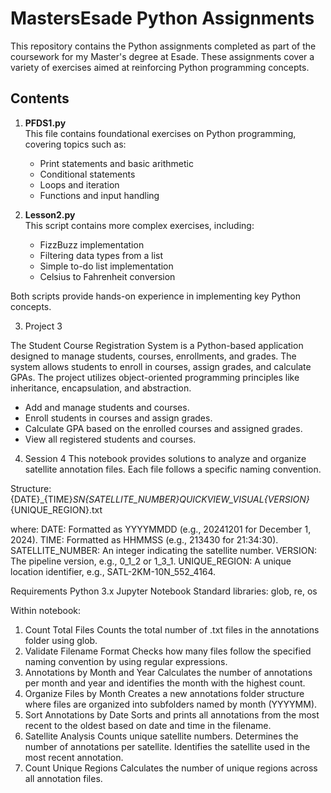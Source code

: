 # MastersEsade Python Assignments

This repository contains the Python assignments completed as part of the coursework for my Master's degree at Esade. These assignments cover a variety of exercises aimed at reinforcing Python programming concepts.

## Contents

1. **PFDS1.py**  
   This file contains foundational exercises on Python programming, covering topics such as:
   - Print statements and basic arithmetic
   - Conditional statements
   - Loops and iteration
   - Functions and input handling

2. **Lesson2.py**  
   This script contains more complex exercises, including:
   - FizzBuzz implementation
   - Filtering data types from a list
   - Simple to-do list implementation
   - Celsius to Fahrenheit conversion

Both scripts provide hands-on experience in implementing key Python concepts.

3. Project 3

The Student Course Registration System is a Python-based application designed to manage students, courses, enrollments, and grades. The system allows students to enroll in courses, assign grades, and calculate GPAs. The project utilizes object-oriented programming principles like inheritance, encapsulation, and abstraction.

- Add and manage students and courses.
- Enroll students in courses and assign grades.
- Calculate GPA based on the enrolled courses and assigned grades.
- View all registered students and courses.

4. Session 4
This notebook provides solutions to analyze and organize satellite annotation files. Each file follows a specific naming convention.

Structure:
{DATE}_{TIME}_SN{SATELLITE_NUMBER}_QUICKVIEW_VISUAL_{VERSION}_{UNIQUE_REGION}.txt

where: 
DATE: Formatted as YYYYMMDD (e.g., 20241201 for December 1, 2024).
TIME: Formatted as HHMMSS (e.g., 213430 for 21:34:30).
SATELLITE_NUMBER: An integer indicating the satellite number.
VERSION: The pipeline version, e.g., 0_1_2 or 1_3_1.
UNIQUE_REGION: A unique location identifier, e.g., SATL-2KM-10N_552_4164.

Requirements
Python 3.x
Jupyter Notebook
Standard libraries: glob, re, os

Within notebook:
1. Count Total Files
Counts the total number of .txt files in the annotations folder using glob.
2. Validate Filename Format
Checks how many files follow the specified naming convention by using regular expressions.
3. Annotations by Month and Year
Calculates the number of annotations per month and year and identifies the month with the highest count.
4. Organize Files by Month
Creates a new annotations folder structure where files are organized into subfolders named by month (YYYYMM).
5. Sort Annotations by Date
Sorts and prints all annotations from the most recent to the oldest based on date and time in the filename.
6. Satellite Analysis
Counts unique satellite numbers.
Determines the number of annotations per satellite.
Identifies the satellite used in the most recent annotation.
7. Count Unique Regions
Calculates the number of unique regions across all annotation files.

